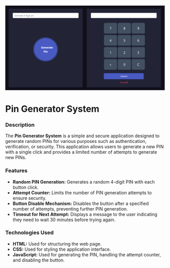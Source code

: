 ![enter image description here](https://raw.githubusercontent.com/uzzalyafi/Pin-Generator-System/main/image/2024-06-09.png)
 # Pin Generator System
 ### Description

The **Pin Generator System** is a simple and secure application designed to generate random PINs for various purposes such as authentication, verification, or security. This application allows users to generate a new PIN with a single click and provides a limited number of attempts to generate new PINs.
### Features

-   **Random PIN Generation:** Generates a random 4-digit PIN with each button click.
-   **Attempt Counter:** Limits the number of PIN generation attempts to ensure security.
-   **Button Disable Mechanism:** Disables the button after a specified number of attempts, preventing further PIN generation.
-   **Timeout for Next Attempt:** Displays a message to the user indicating they need to wait 30 minutes before trying again.

### Technologies Used

-   **HTML:** Used for structuring the web page.
-   **CSS:** Used for styling the application interface.
-   **JavaScript:** Used for generating the PIN, handling the attempt counter, and disabling the button.
